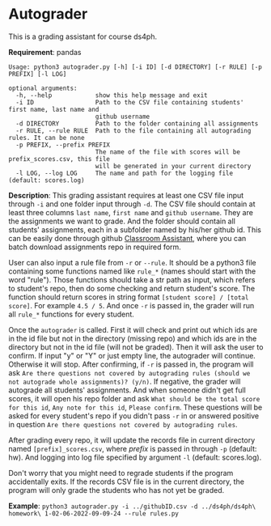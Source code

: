 # Autograder
This is a grading assistant for course ds4ph. 

**Requirement**: pandas

```
Usage: python3 autograder.py [-h] [-i ID] [-d DIRECTORY] [-r RULE] [-p PREFIX] [-l LOG]

optional arguments:
  -h, --help            show this help message and exit
  -i ID                 Path to the CSV file containing students' first name, last name and
                        github username
  -d DIRECTORY          Path to the folder containing all assignments
  -r RULE, --rule RULE  Path to the file containing all autograding rules. It can be none
  -p PREFIX, --prefix PREFIX
                        The name of the file with scores will be prefix_scores.csv, this file
                        will be generated in your current directory
  -l LOG, --log LOG     The name and path for the logging file (default: scores.log)
```

**Description**: This grading assistant requires at least one CSV file input through `-i` and one folder input through `-d`. The CSV file should contain at least three columns `last name`, `first name` and `github username`. They are the assignments we want to grade. And the folder should contain all students' assignments, each in a subfolder named by his/her github id. This can be easily done through github [Classroom Assistant](https://github.com/education/classroom-assistant), where you can batch download assignments repo in required form.

User can also input a rule file from `-r` or `--rule`. It should be a python3 file containing some functions named like `rule_*` (names should start with the word "rule"). Those functions should take a str path as input, which refers to student's repo, then do some checking and return student's score. The function should return scores in string format `[student score] / [total score]`. For example `4.5 / 5`. And once `-r` is passed in, the grader will run all `rule_*` functions for every student.

Once the `autograder` is called. First it will check and print out which ids are in the id file but not in the directory (missing repo) and which ids are in the directory but not in the id file (will not be graded). Then it will ask the user to confirm. If input "y" or "Y" or just empty line, the autograder will continue. Otherwise it will stop. After confirming, if `-r` is passed in, the program will ask `Are there questions not covered by autograding rules (should we not autograde whole assignments)? (y/n)`. If negative, the grader will autograde all students' assignments. And when someone didn't get full scores, it will open his repo folder and ask `What should be the total score for this id`, `Any note for this id`, `Please confirm`. These questions will be asked for every student's repo if you didn't pass `-r` in or answered positive in question `Are there questions not covered by autograding rules`.

After grading every repo, it will update the records file in current directory named `[prefix]_scores.csv`, where *prefix* is passed in through `-p` (default: hw). And logging into log file specified by argument `-l` (default: scores.log). 

Don't worry that you might need to regrade students if the program accidentally exits. If the records CSV file is in the current directory, the program will only grade the students who has not yet be graded.


**Example**: `python3 autograder.py -i ../githubID.csv -d ../ds4ph/ds4ph\ homework\ 1-02-06-2022-09-09-24 --rule rules.py`



